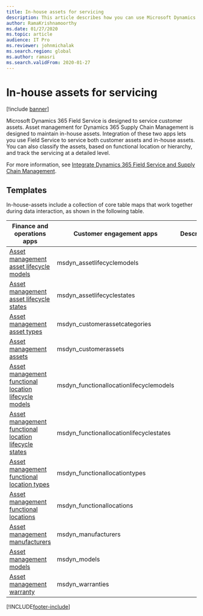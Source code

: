 ```yaml
---
title: In-house assets for servicing
description: This article describes how you can use Microsoft Dynamics 365 Field Service to service both customer assets and in-house assets.
author: RamaKrishnamoorthy
ms.date: 01/27/2020
ms.topic: article
audience: IT Pro
ms.reviewer: johnmichalak
ms.search.region: global
ms.author: ramasri
ms.search.validFrom: 2020-01-27
---
```


# In-house assets for servicing

[!include [banner](../../includes/banner.md)]

Microsoft Dynamics 365 Field Service is designed to service customer assets. Asset management for Dynamics 365 Supply Chain Management is designed to maintain in-house assets. Integration of these two apps lets you use Field Service to service both customer assets and in-house assets. You can also classify the assets, based on functional location or hierarchy, and track the servicing at a detailed level.

For more information, see [Integrate Dynamics 365 Field Service and Supply Chain Management](/dynamics365/field-service/supply-chain-field-service-integration).

## Templates

In-house-assets include a collection of core table maps that work together during data interaction, as shown in the following table.

| Finance and operations apps | Customer engagement apps | Description |
|-----------------------------|-----------------------------------|-------------|
[Asset management asset lifecycle models](mapping-reference.md#119) | msdyn_assetlifecyclemodels | |
[Asset management asset lifecycle states](mapping-reference.md#120) | msdyn_assetlifecyclestates | |
[Asset management asset types](mapping-reference.md#124) | msdyn_customerassetcategories | |
[Asset management assets](mapping-reference.md#125) | msdyn_customerassets | |
[Asset management functional location lifecycle models](mapping-reference.md#134) | msdyn_functionallocationlifecyclemodels | |
[Asset management functional location lifecycle states](mapping-reference.md#135) | msdyn_functionallocationlifecyclestates | |
[Asset management functional location types](mapping-reference.md#137) | msdyn_functionallocationtypes | |
[Asset management functional locations](mapping-reference.md#136) | msdyn_functionallocations | |
[Asset management manufacturers](mapping-reference.md#153) | msdyn_manufacturers | |
[Asset management models](mapping-reference.md#154) | msdyn_models | |
[Asset management warranty](mapping-reference.md#209) | msdyn_warranties | |

[!INCLUDE[footer-include](../../../../includes/footer-banner.md)]

